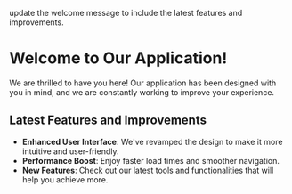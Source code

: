 update the welcome message to include the latest features and improvements.
# Welcome to Our Application!
We are thrilled to have you here! Our application has been designed with you in mind, and we are constantly working to improve your experience.
## Latest Features and Improvements
- **Enhanced User Interface**: We've revamped the design to make it more intuitive and user-friendly.
- **Performance Boost**: Enjoy faster load times and smoother navigation.
- **New Features**: Check out our latest tools and functionalities that will help you achieve more.         